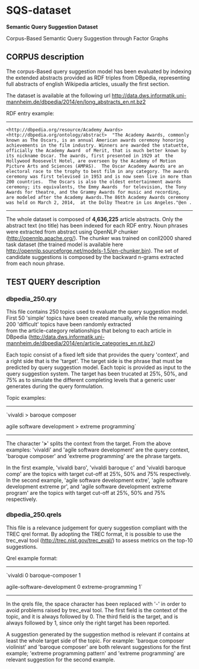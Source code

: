 # SQS-dataset
**Semantic Query Suggestion Dataset**

Corpus-Based Semantic Query Suggestion through Factor Graphs


## CORPUS description 
The corpus-Based query suggestion model has been evaluated by indexing
the extended abstracts provided as RDF triples from DBpedia, 
representing full abstracts of english Wikipedia articles, usually the first section.

The dataset is available at the following url
http://data.dws.informatik.uni-mannheim.de/dbpedia/2014/en/long_abstracts_en.nt.bz2

RDF entry example:
- - -
`<http://dbpedia.org/resource/Academy_Awards> 
<http://dbpedia.org/ontology/abstract> 
"The Academy Awards, commonly known as The Oscars, is an annual American awards ceremony honoring 
achievements in the film industry. Winners are awarded the statuette, officially the Academy Award 
of Merit, that is much better known by its nickname Oscar. The awards, first presented in 1929 at 
the Hollywood Roosevelt Hotel, are overseen by the Academy of Motion Picture Arts and Sciences (AMPAS). 
The Oscar Academy Awards are an electoral race to the trophy to best film in any category.
The awards ceremony was first televised in 1953 and is now seen live in more than 200 countries. 
The Oscars is also the oldest entertainment awards ceremony; its equivalents, the Emmy Awards 
for television, the Tony Awards for theatre, and the Grammy Awards for music and recording, 
are modeled after the Academy Awards.The 86th Academy Awards ceremony was held on March 2, 2014, 
at the Dolby Theatre in Los Angeles."@en .`
- - -
The whole dataset is composed of **4,636,225** article abstracts.
Only the abstract text (no title) has been indexed for each RDF entry.
Noun phrases were extracted from abstract using OpenNLP chunker (http://opennlp.apache.org/).
The chunker was trained on conll2000 shared task dataset (the trained model is available here http://opennlp.sourceforge.net/models-1.5/en-chunker.bin). 
The set of candidate suggestions is composed by the backward n-grams extracted from each noun phrase.



## TEST QUERY description
### dbpedia_250.qry
This file contains 250 topics used to evaluate the query suggestion model.
First 50 'simple' topics have been created manually, while the remaining 200 'difficult' topics have been randomly extracted  
from the article-category relationships that belong to each article in DBpedia 
(http://data.dws.informatik.uni-mannheim.de/dbpedia/2014/en/article_categories_en.nt.bz2)

Each topic consist of a fixed left side that provides the query 'context', and a right side that is the 'target'.
The target side is the phrase that must be predicted by query suggestion model.
Each topic is provided as input to the query suggestion system.
The target has been trucated at 25%, 50%, and 75% as to simulate the different completing levels that a generic user generates during
the query formulation.

Topic examples:
- - -
`vivaldi > baroque composer

agile software development > extreme programming`
- - -
The character '**>**' splits the context from the target.
From the above examples: 
'vivaldi' and 'agile software development' are the query context, 
'baroque composer' and 'extreme programming' are the phrase targets.

In the first example, 'vivaldi baro', 'vivaldi baroque c' and 'vivaldi baroque comp' are the topics with target cut-off at 25%, 50% and 75% respectively. 
In the second example, 'agile software development extre', 'agile software development extreme pr', and 'agile software development extreme program' are the topics with target cut-off at 25%, 50% and 75% respectively. 

### dbpedia_250.qrels
This file is a relevance judgement for query suggestion compliant with the TREC qrel format.
By adopting the TREC format, it is possible to use the trec_eval tool (http://trec.nist.gov/trec_eval/) to assess metrics on the top-10 suggestions.

Qrel example format:
- - -
`vivaldi 0 baroque-composer 1

agile-software-development 0 extreme-programming 1`
- - -

In the qrels file, the space character has been replaced with '-' in order to avoid problems raised by trec_eval tool.
The first field is the context of the topic, and it is always followed by 0. The third field is the target, and is always followed by 1, since only the 
right target has been reported.

A suggestion generated by the suggestion method is relevant if contains at least the whole target side of the topic.
For example:
'baroque composer violinist' and 'baroque composer' are both relevant suggestions for the first example;
'extreme programming pattern' and 'extreme programming' are relevant suggestion for the second example.



